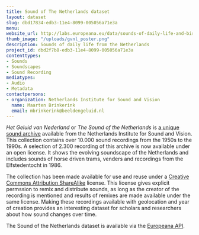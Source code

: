 ```yaml
---
title: Sound of The Netherlands dataset
layout: dataset
slug: dbd17834-edb3-11e4-8099-005056a71e3a
menu: 
website_url: http://labs.europeana.eu/data/sounds-of-daily-life-and-birds-from-netherlands-institute-of-sound-and-vision/
thumb_image: "/uploads/gvnl_poster.png"
description: Sounds of daily life from the Netherlands
project_id: dbd2f7b8-edb3-11e4-8099-005056a71e3a
contenttypes:
- Sounds
- Soundscapes
- Sound Recording
mediatypes:
- Audio
- Metadata
contactpersons:
- organization: Netherlands Institute for Sound and Vision
  name: Maarten Brinkerink
  email: mbrinkerink@beeldengeluid.nl
---
```


_Het Geluid van Nederland_ or _The Sound of the Netherlands_ is [a unique sound archive](http://www.beeldengeluid.nl/collecties/geluiden) available from the Netherlands Institute for Sound and Vision. This collection contains over 10.000 sound recordings from the 1950s to the 1990s. A selection of 2.300 recording of this archive is now available under an open license. It shows the evolving soundscape of the Netherlands and includes sounds of horse driven trams, venders and recordings from the Elfstedentocht in 1986.   

The collection has been made available for use and reuse under a [Creative Commons Attribution ShareAlike](http://creativecommons.org/licenses/by-sa/3.0/nl/deed.en) license. This license gives explicit permssion to remix and distribute sounds, as long as the creator of the recording is mentioned and results of remixes are made available under the same license. Making these recordings available with geolocation and year of creation provides an interesting dataset for scholars and researchers about how sound changes over time.

The Sound of the Netherlands dataset is available via the [Europeana API](http://labs.europeana.eu/data/sounds-of-daily-life-and-birds-from-netherlands-institute-of-sound-and-vision/).
